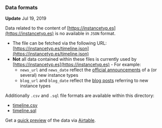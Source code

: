 ### Data formats

**Update** Jul 19, 2019

Data related to the content of [https://instancetyp.es](https://instancetyp.es) is no available in `JSON` format. 
* The file can be fetched via the following URL: [https://instancetyp.es/timeline.json](https://instancetyp.es/timeline.json)  
* **Not** all data contained within these files is currently used by [https://instancetyp.es](https://instancetyp.es) - For example: 
	* `news_url` and `news_date` reflect the [official announcements](https://aws.amazon.com/new/) of a (or several) new instance types
	* `blog_url` and `blog_date` reflect the [blog posts](https://aws.amazon.com/blogs/) referring to new instance types

Additionally `.csv` and `.sql` file formats are available within this directory:
* [timeline.csv](https://github.com/nrollr/ec2-timeline/blob/master/data/timeline.csv)
* [timeline.sql](https://github.com/nrollr/ec2-timeline/blob/master/data/timeline.sql)

Get a [quick preview](https://airtable.com/shrD2R7TFqOAvevfs) of the data via [Airtable](https://airtable.com).

